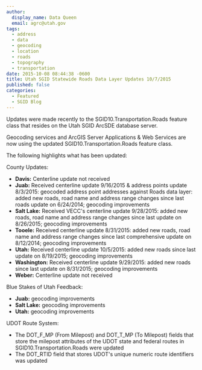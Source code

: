 ```yaml
---
author:
  display_name: Data Queen
  email: agrc@utah.gov
tags:
  - address
  - data
  - geocoding
  - location
  - roads
  - topography
  - transportation
date: 2015-10-08 08:44:38 -0600
title: Utah SGID Statewide Roads Data Layer Updates 10/7/2015
published: false
categories:
  - Featured
  - SGID Blog
---
```

Updates were made recently to the SGID10.Transportation.Roads feature class that resides on the Utah SGID ArcSDE database server.

Geocoding services and ArcGIS Server Applications & Web Services are now using the updated SGID10.Transportation.Roads feature class.

The following highlights what has been updated:

County Updates:

- **Davis:** Centerline update not received
- **Juab:** Received centerline update 9/16/2015 & address points update 8/3/2015: geocoded address point addresses against Roads data layer: added new roads, road name and address range changes since last roads update on 6/24/2014; geocoding improvements
- **Salt Lake:** Received VECC's centerline update 9/28/2015: added new roads, road name and address range changes since last update on 8/26/2015; geocoding improvements
- **Tooele:** Received centerline update 8/31/2015: added new roads, road name and address range changes since last comprehensive update on 8/12/2014; geocoding improvements
- **Utah:** Received centerline update 10/5/2015: added new roads since last update on 8/19/2015; geocoding improvements
- **Washington:** Received centerline update 9/29/2015: added new roads since last update on 8/31/2015; geocoding improvements
- **Weber:** Centerline update not received

Blue Stakes of Utah Feedback:

- **Juab:** geocoding improvements
- **Salt Lake:** geocoding improvements
- **Utah:** geocoding improvements

UDOT Route System:

- The DOT\_F\_MP (From Milepost) and DOT\_T\_MP (To Milepost) fields that store the milepost attributes of the UDOT state and federal routes in SGID10.Transportation.Roads were updated
- The DOT_RTID field that stores UDOT's unique numeric route identifiers was updated
